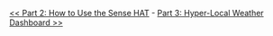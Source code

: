 [<< Part 2: How to Use the Sense HAT](Part-2.-How-to-Use-the-Sense-HAT) - [Part 3: Hyper-Local Weather Dashboard >>](Part-3.-Hyper-Local-Weather-Dashboard)